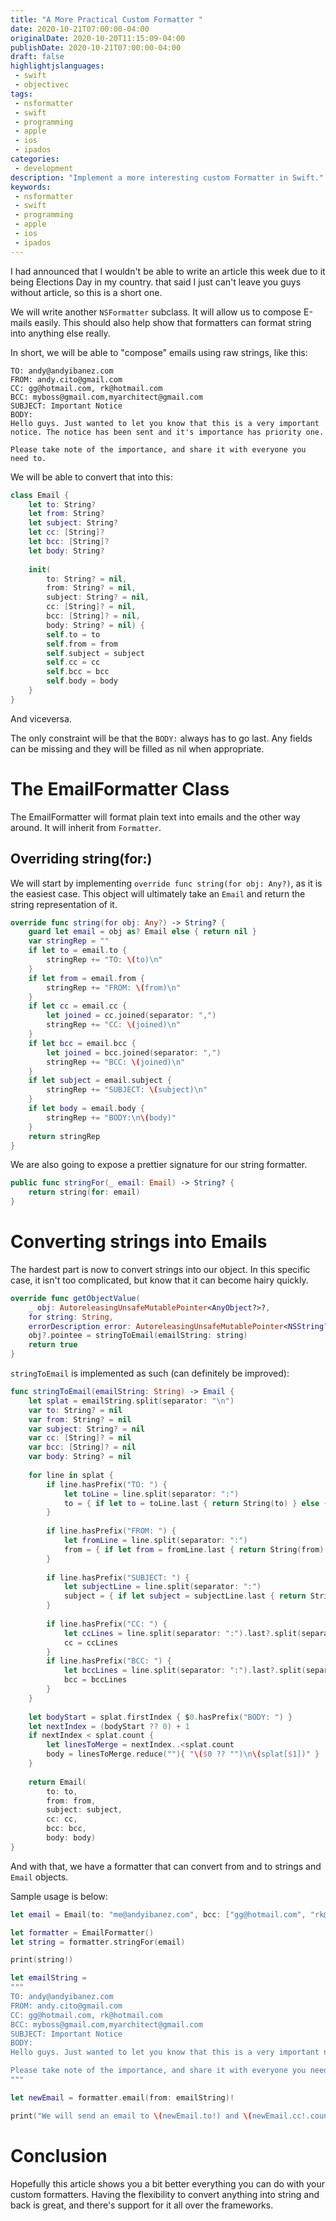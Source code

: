 ```yaml
---
title: "A More Practical Custom Formatter "
date: 2020-10-21T07:00:00-04:00
originalDate: 2020-10-20T11:15:09-04:00
publishDate: 2020-10-21T07:00:00-04:00
draft: false
highlightjslanguages:
 - swift
 - objectivec
tags:
 - nsformatter
 - swift
 - programming
 - apple
 - ios
 - ipados
categories:
 - development
description: "Implement a more interesting custom Formatter in Swift."
keywords:
 - nsformatter
 - swift
 - programming
 - apple
 - ios
 - ipados
---
```


I had announced that I wouldn't be able to write an article this week due to it being Elections Day in my country. that said I just can't leave you guys without article, so this is a short one.

We will write another `NSFormatter` subclass. It will allow us to compose E-mails easily. This should also help show that formatters can format string into anything else really.

In short, we will be able to "compose" emails using raw strings, like this:

```text
TO: andy@andyibanez.com
FROM: andy.cito@gmail.com
CC: gg@hotmail.com, rk@hotmail.com
BCC: myboss@gmail.com,myarchitect@gmail.com
SUBJECT: Important Notice
BODY:
Hello guys. Just wanted to let you know that this is a very important notice. The notice has been sent and it's importance has priority one.

Please take note of the importance, and share it with everyone you need to.
```

We will be able to convert that into this:

```swift
class Email {
    let to: String?
    let from: String?
    let subject: String?
    let cc: [String]?
    let bcc: [String]?
    let body: String?
    
    init(
        to: String? = nil,
        from: String? = nil,
        subject: String? = nil,
        cc: [String]? = nil,
        bcc: [String]? = nil,
        body: String? = nil) {
        self.to = to
        self.from = from
        self.subject = subject
        self.cc = cc
        self.bcc = bcc
        self.body = body
    }
}
```

And viceversa.

The only constraint will be that the `BODY:` always has to go last. Any fields can be missing and they will be filled as nil when appropriate.

# The EmailFormatter Class

The EmailFormatter will format plain text into emails and the other way around. It will inherit from `Formatter`.

## Overriding string(for:)

We will start by implementing `override func string(for obj: Any?)`, as it is the easiest case. This object will ultimately take an `Email` and return the string representation of it.

```swift
override func string(for obj: Any?) -> String? {
    guard let email = obj as? Email else { return nil }
    var stringRep = ""
    if let to = email.to {
        stringRep += "TO: \(to)\n"
    }
    if let from = email.from {
        stringRep += "FROM: \(from)\n"
    }
    if let cc = email.cc {
        let joined = cc.joined(separator: ",")
        stringRep += "CC: \(joined)\n"
    }
    if let bcc = email.bcc {
        let joined = bcc.joined(separator: ",")
        stringRep += "BCC: \(joined)\n"
    }
    if let subject = email.subject {
        stringRep += "SUBJECT: \(subject)\n"
    }
    if let body = email.body {
        stringRep += "BODY:\n\(body)"
    }
    return stringRep
}
```

We are also going to expose a prettier signature for our string formatter.

```swift
public func stringFor(_ email: Email) -> String? {
    return string(for: email)
}
```

# Converting strings into Emails

The hardest part is now to convert strings into our object. In this specific case, it isn't too complicated, but know that it can become hairy quickly.

```swift
override func getObjectValue(
    _ obj: AutoreleasingUnsafeMutablePointer<AnyObject?>?,
    for string: String,
    errorDescription error: AutoreleasingUnsafeMutablePointer<NSString?>?) -> Bool {
    obj?.pointee = stringToEmail(emailString: string)
    return true
}
```

`stringToEmail` is implemented as such (can definitely be improved):

```swift
func stringToEmail(emailString: String) -> Email {
    let splat = emailString.split(separator: "\n")
    var to: String? = nil
    var from: String? = nil
    var subject: String? = nil
    var cc: [String]? = nil
    var bcc: [String]? = nil
    var body: String? = nil
    
    for line in splat {
        if line.hasPrefix("TO: ") {
            let toLine = line.split(separator: ":")
            to = { if let to = toLine.last { return String(to) } else { return nil }}()
        }
        
        if line.hasPrefix("FROM: ") {
            let fromLine = line.split(separator: ":")
            from = { if let from = fromLine.last { return String(from) } else { return nil }}()
        }
        
        if line.hasPrefix("SUBJECT: ") {
            let subjectLine = line.split(separator: ":")
            subject = { if let subject = subjectLine.last { return String(subject) } else { return nil }}()
        }
        
        if line.hasPrefix("CC: ") {
            let ccLines = line.split(separator: ":").last?.split(separator: ",").map { String($0) }
            cc = ccLines
        }
        if line.hasPrefix("BCC: ") {
            let bccLines = line.split(separator: ":").last?.split(separator: ",").map { String($0) }
            bcc = bccLines
        }
    }
    
    let bodyStart = splat.firstIndex { $0.hasPrefix("BODY: ") }
    let nextIndex = (bodyStart ?? 0) + 1
    if nextIndex < splat.count {
        let linesToMerge = nextIndex..<splat.count
        body = linesToMerge.reduce(""){ "\($0 ?? "")\n\(splat[$1])" }
    }
    
    return Email(
        to: to,
        from: from,
        subject: subject,
        cc: cc,
        bcc: bcc,
        body: body)
}
```

And with that, we have a formatter that can convert from and to strings and `Email` objects.

Sample usage is below:

```swift
let email = Email(to: "me@andyibanez.com", bcc: ["gg@hotmail.com", "rk@yahoo.es"])

let formatter = EmailFormatter()
let string = formatter.stringFor(email)

print(string!)

let emailString =
"""
TO: andy@andyibanez.com
FROM: andy.cito@gmail.com
CC: gg@hotmail.com, rk@hotmail.com
BCC: myboss@gmail.com,myarchitect@gmail.com
SUBJECT: Important Notice
BODY:
Hello guys. Just wanted to let you know that this is a very important notice. The notice has been sent and it's importance has priority one.

Please take note of the importance, and share it with everyone you need to.
"""

let newEmail = formatter.email(from: emailString)!

print("We will send an email to \(newEmail.to!) and \(newEmail.cc!.count) others")
```

# Conclusion

Hopefully this article shows you a bit better everything you can do with your custom formatters. Having the flexibility to convert anything into string and back is great, and there's support for it all over the frameworks.
